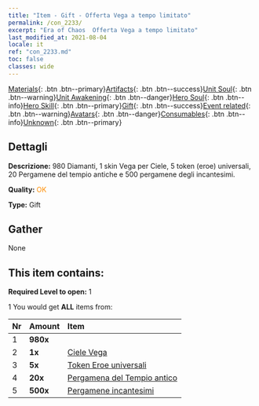 ```yaml
---
title: "Item - Gift - Offerta Vega a tempo limitato"
permalink: /con_2233/
excerpt: "Era of Chaos  Offerta Vega a tempo limitato"
last_modified_at: 2021-08-04
locale: it
ref: "con_2233.md"
toc: false
classes: wide
---
```

 [Materials](/ItemsIT/){: .btn .btn--primary}[Artifacts](/ItemsIT/Artifacts/){: .btn .btn--success}[Unit Soul](/ItemsIT/UnitSoul/){: .btn .btn--warning}[Unit Awakening](/ItemsIT/UnitAwakening/){: .btn .btn--danger}[Hero Soul](/ItemsIT/HeroSoul/){: .btn .btn--info}[Hero Skill](/ItemsIT/HeroSkill/){: .btn .btn--primary}[Gift](/ItemsIT/Gift/){: .btn .btn--success}[Event related](/ItemsIT/Events/){: .btn .btn--warning}[Avatars](/ItemsIT/Avatars/){: .btn .btn--danger}[Consumables](/ItemsIT/Consumables/){: .btn .btn--info}[Unknown](/ItemsIT/Unknown/){: .btn .btn--primary}

## Dettagli
 **Descrizione:** 980 Diamanti, 1 skin Vega per Ciele, 5 token (eroe) universali, 20 Pergamene del tempio antiche e 500 pergamene degli incantesimi.

 **Quality:** <span style="color: #FF8C00">OK</span>

 **Type:** Gift

## Gather

  None

## This item contains:

 **Required Level to open:** 1

 1 You would get **ALL** items  from:

  | Nr | Amount |     Item    |
  |:---|:-------|:------------|
  | 1 |  **980x** | <i class="fas fa-gem"/> |  | 
  | 2 |  **1x** | [Ciele Vega](/ItemsIT/con_1061/) |  | 
  | 3 |  **5x** | [Token Eroe universali](/ItemsIT/her_358/) |  | 
  | 4 |  **20x** | [Pergamena del Tempio antico](/ItemsIT/con_697/) |  | 
  | 5 |  **500x** | [Pergamene incantesimi](/ItemsIT/con_694/) |  | 
